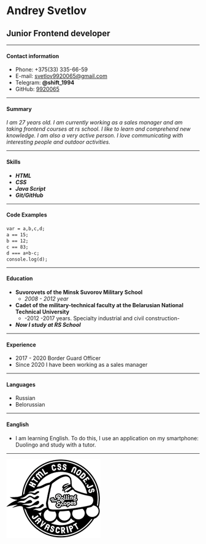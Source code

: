 

# Andrey Svetlov 

## Junior Frontend developer
---
#### Contact information
* Phone: +375(33) 335-66-59
* E-mail: svetlov9920065@gmail.com
* Telegram: __@shift_1994__
* GitHub: [9920065](https://github.com/9920065)

---
#### Summary
_I am 27 years old. I am currently working as a sales manager and am taking frontend courses at rs school. I like to learn and comprehend new knowledge. I am also a very active person. I love communicating with interesting people and outdoor activities._

---
#### Skills
* ___HTML___
* ___CSS___
* ___Java Script___
* ___Git/GitHub___

---
#### Code Examples

```
var = a,b,c,d;
a == 15;
b == 12;
c == 83;
d === a+b-c;
console.log(d);
```
---
#### Education

* __Suvorovets of the Minsk Suvorov Military School__
    + _2008 - 2012 year_
* __Cadet of the military-technical faculty at the Belarusian National Technical University__
    + -2012 -2017 years. Specialty industrial and civil construction-
* ___Now I study at RS School___

---
#### Experience
 * 2017 - 2020 Border Guard Officer
 * Since 2020 I have been working as a sales manager

 ---
#### Languages
  * Russian
  * Belorussian

  ---
#### Eanglish
  * I am learning English. To do this, I use an application on my smartphone: Duolingo and study with a tutor.

  ---

  [![Ссылка на сайт RS School](logo.png)](https://rs.school/)
